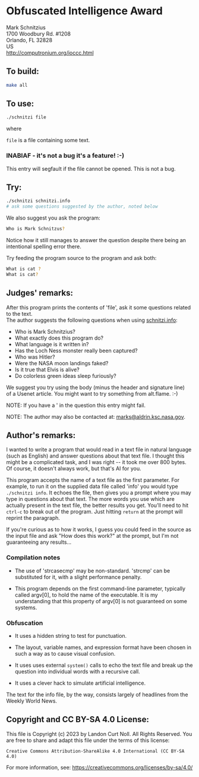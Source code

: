 # Obfuscated Intelligence Award

Mark Schnitzius\
1700 Woodbury Rd. #1208\
Orlando, FL 32828\
US\
<http://computronium.org/ioccc.html>


## To build:

```sh
make all
```


## To use:

```sh
./schnitzi file
```

where


`file` is a file containing some text.

### INABIAF - it's not a bug it's a feature! :-)

This entry will segfault if the file cannot be opened. This is not a bug.


## Try:

```sh
./schnitzi schnitzi.info
# ask some questions suggested by the author, noted below
```

We also suggest you ask the program:

```sh
Who is Mark Schnitzus?
```

Notice how it still manages to answer the question despite there being an
intentional spelling error there.

Try feeding the program source to the program and ask both:

```sh
What is cat ?
What is cat?
```


## Judges' remarks:

After this program prints the contents of 'file', ask it
some questions related to the text.
\
The author suggests the following questions when using
[schnitzi.info](schnitzi.info):


- Who is Mark Schnitzius?
- What exactly does this program do?
- What language is it written in?
- Has the Loch Ness monster really been captured?
- Who was Hitler?
- Were the NASA moon landings faked?
- Is it true that Elvis is alive?
- Do colorless green ideas sleep furiously?

We suggest you try using the body (minus the header and signature line)\
of a Usenet article.  You might want to try something from alt.flame.  :-)

NOTE: If you have a ' in the question this entry might fail.

NOTE: The author may also be contacted at: marks@aldrin.ksc.nasa.gov.


## Author's remarks:

I wanted to write a program that would read in a text file in
natural language (such as English) and answer questions about that
text file.  I thought this might be a complicated task, and I was
right -- it took me over 800 bytes.  Of course, it doesn't always
work, but that's AI for you.

This program accepts the name of a text file as the first
parameter.  For example, to run it on the supplied data file called
'info' you would type `./schnitzi info`.  It echoes the file, then
gives you a prompt where you may type in questions about that text.
The more words you use which are actually present in the text file,
the better results you get.  You'll need to hit `ctrl-c` to break out
of the program.  Just hitting `return` at the prompt will reprint the
paragraph.

If you're curious as to how it works, I guess you could feed in the
source as the input file and ask "How does this work?" at the prompt,
but I'm not guaranteeing any results...

### Compilation notes

-  The use of 'strcasecmp' may be non-standard.  'strcmp' can be substituted for
it, with a slight performance penalty.

-  This program depends on the first command-line parameter, typically called
argv[0], to hold the name of the executable.  It is my understanding that this
property of argv[0] is not guaranteed on some systems.

### Obfuscation

-  It uses a hidden string to test for punctuation.

-  The layout, variable names, and expression format have been chosen in such a
way as to cause visual confusion.

-  It uses uses external `system()` calls to echo the text file and break up the
question into individual words with a recursive call.

-  It uses a clever hack to simulate artificial intelligence.

The text for the info file, by the way, consists largely of headlines
from the Weekly World News.


## Copyright and CC BY-SA 4.0 License:

This file is Copyright (c) 2023 by Landon Curt Noll.  All Rights Reserved.
You are free to share and adapt this file under the terms of this license:

    Creative Commons Attribution-ShareAlike 4.0 International (CC BY-SA 4.0)

For more information, see: https://creativecommons.org/licenses/by-sa/4.0/
